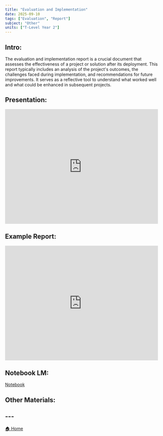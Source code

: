 ```yaml
---
title: "Evaluation and Implementation"
date: 2025-09-10
tags: ["Evaluation", "Report"]
subject: "Other"
units: ["T-Level Year 2"]
---
```


## Intro:

The evaluation and implementation report is a crucial document that assesses the effectiveness of a project or solution after its deployment. This report typically includes an analysis of the project's outcomes, the challenges faced during implementation, and recommendations for future improvements. It serves as a reflective tool to understand what worked well and what could be enhanced in subsequent projects.

## Presentation:

<div style="position: relative; width: 100%; height: 0; padding-top: 75%;">
    <iframe src="https://EngineeringShare.github.io/engineering-hub/presentations/Evaluation and Implementation report.pdf" 
        style="position: absolute; top: 0; left: 0; width: 100%; height: 100%; border: none;">
    </iframe>
</div>

## Example Report:

<div style="position: relative; width: 100%; height: 0; padding-top: 75%;">
    <iframe src="https://EngineeringShare.github.io/engineering-hub/presentations/Example Evaluation.pdf" 
        style="position: absolute; top: 0; left: 0; width: 100%; height: 100%; border: none;">
    </iframe>
</div>

## Notebook LM:

<a href="https://notebooklm.google.com/notebook/ad290d84-937e-4cd0-8032-2e6417319e22?authuser=2">Notebook</a>

## Other Materials:

## ---

<a href="https://engineeringshare.github.io/engineering-hub">🏠 Home</a>
